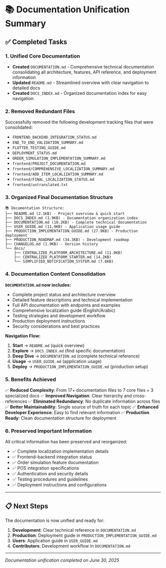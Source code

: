 # 📚 Documentation Unification Summary

## ✅ Completed Tasks

### 1. **Unified Core Documentation**
- **Created** `DOCUMENTATION.md` - Comprehensive technical documentation consolidating all architecture, features, API reference, and deployment information
- **Updated** `README.md` - Streamlined overview with clear navigation to detailed docs
- **Created** `DOCS_INDEX.md` - Organized documentation index for easy navigation

### 2. **Removed Redundant Files**
Successfully removed the following development tracking files that were consolidated:
- `FRONTEND_BACKEND_INTEGRATION_STATUS.md`
- `END_TO_END_VALIDATION_SUMMARY.md`
- `FLUTTER_TESTING_GUIDE.md`
- `DEPLOYMENT_STATUS.md`
- `ORDER_SIMULATION_IMPLEMENTATION_SUMMARY.md`
- `frontend/PROJECT_DOCUMENTATION.md`
- `frontend/COMPREHENSIVE_LOCALIZATION_SUMMARY.md`
- `frontend/ADD_ITEM_LOCALIZATION_SUMMARY.md`
- `frontend/FINAL_LOCALIZATION_STATUS.md`
- `frontend/untranslated.txt`

### 3. **Organized Final Documentation Structure**

```
📚 Documentation Structure:
├── README.md (2.1KB) - Project overview & quick start
├── DOCS_INDEX.md (1.9KB) - Documentation organization index
├── DOCUMENTATION.md (10.2KB) - Complete technical documentation
├── USER_GUIDE.md (11.9KB) - Application usage guide
├── PRODUCTION_IMPLEMENTATION_GUIDE.md (27.9KB) - Production deployment
├── PRODUCTION_ROADMAP.md (34.3KB) - Development roadmap
├── CHANGELOG.md (1.9KB) - Version history
└── docs/
    ├── CENTRALIZED_PLATFORM_ARCHITECTURE.md (11.0KB)
    ├── CENTRALIZED_PLATFORM_STARTER.md (14.2KB)
    └── SIMPLIFIED_NOTIFICATION_SYSTEM.md (7.6KB)
```

### 4. **Documentation Content Consolidation**

**`DOCUMENTATION.md` now includes:**
- Complete project status and architecture overview
- Detailed feature descriptions and technical implementation
- Full API documentation with endpoints and examples
- Comprehensive localization guide (English/Arabic)
- Testing strategies and development workflow
- Production deployment instructions
- Security considerations and best practices

**Navigation Flow:**
1. **Start** → `README.md` (quick overview)
2. **Explore** → `DOCS_INDEX.md` (find specific documentation)
3. **Deep Dive** → `DOCUMENTATION.md` (complete technical reference)
4. **Usage** → `USER_GUIDE.md` (application usage)
5. **Deploy** → `PRODUCTION_IMPLEMENTATION_GUIDE.md` (production setup)

### 5. **Benefits Achieved**

✅ **Reduced Complexity**: From 17+ documentation files to 7 core files + 3 specialized docs
✅ **Improved Navigation**: Clear hierarchy and cross-references
✅ **Eliminated Redundancy**: No duplicate information across files
✅ **Better Maintainability**: Single source of truth for each topic
✅ **Enhanced Developer Experience**: Easy to find relevant information
✅ **Production Ready**: Clean documentation structure for deployment

### 6. **Preserved Important Information**

All critical information has been preserved and reorganized:
- ✅ Complete localization implementation details
- ✅ Frontend-backend integration status
- ✅ Order simulation feature documentation
- ✅ POS integration specifications
- ✅ Authentication and security details
- ✅ Testing procedures and guidelines
- ✅ Deployment instructions and configurations

---

## 📋 Next Steps

The documentation is now unified and ready for:
1. **Development**: Clear technical reference in `DOCUMENTATION.md`
2. **Production**: Deployment guide in `PRODUCTION_IMPLEMENTATION_GUIDE.md`
3. **Users**: Application guide in `USER_GUIDE.md`
4. **Contributors**: Development workflow in `DOCUMENTATION.md`

---

*Documentation unification completed on June 30, 2025*
